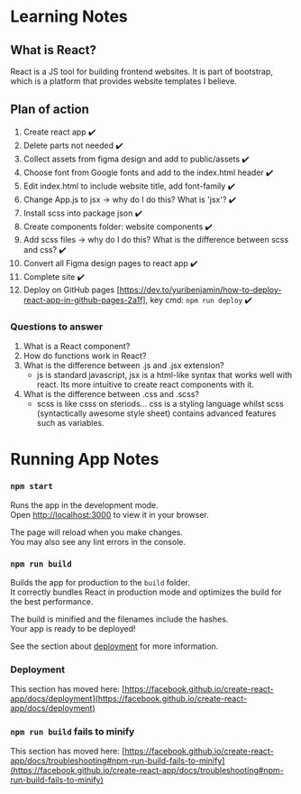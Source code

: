 # Learning Notes

## What is React?

React is a JS tool for building frontend websites.
It is part of bootstrap, which is a platform that provides website templates I believe.

## Plan of action
1. Create react app ✔️
2. Delete parts not needed ✔️
3. Collect assets from figma design and add to public/assets ✔️
4. Choose font from Google fonts and add to the index.html header ✔️
5. Edit index.html to include website title, add font-family ✔️
6. Change App.js to jsx -> why do I do this? What is 'jsx'? ✔️
7. Install scss into package json ✔️
8. Create components folder: website components ✔️
9. Add scss files -> why do I do this? What is the difference between scss and css? ✔️
10. Convert all Figma design pages to react app ✔️
11. Complete site ✔️
12. Deploy on GitHub pages [https://dev.to/yuribenjamin/how-to-deploy-react-app-in-github-pages-2a1f], key cmd: `npm run deploy` ✔️


### Questions to answer
1. What is a React component?
2. How do functions work in React?
3. What is the difference between .js and .jsx extension?
    - js is standard javascript, jsx is a html-like syntax that works well with react. Its more intuitive to create react components with it.
4. What is the difference between .css and .scss?
    - scss is like csss on steriods... css is a styling language whilst scss (syntactically awesome style sheet) contains advanced features such as variables.

# Running App Notes

### `npm start`

Runs the app in the development mode.\
Open [http://localhost:3000](http://localhost:3000) to view it in your browser.

The page will reload when you make changes.\
You may also see any lint errors in the console.

### `npm run build`

Builds the app for production to the `build` folder.\
It correctly bundles React in production mode and optimizes the build for the best performance.

The build is minified and the filenames include the hashes.\
Your app is ready to be deployed!

See the section about [deployment](https://facebook.github.io/create-react-app/docs/deployment) for more information.

### Deployment

This section has moved here: [https://facebook.github.io/create-react-app/docs/deployment](https://facebook.github.io/create-react-app/docs/deployment)

### `npm run build` fails to minify

This section has moved here: [https://facebook.github.io/create-react-app/docs/troubleshooting#npm-run-build-fails-to-minify](https://facebook.github.io/create-react-app/docs/troubleshooting#npm-run-build-fails-to-minify)

